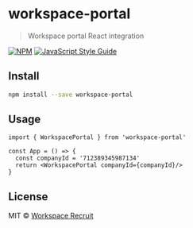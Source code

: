 # workspace-portal

> Workspace portal React integration

[![NPM](https://img.shields.io/npm/v/workspace-portal.svg)](https://www.npmjs.com/package/workspace-portal) [![JavaScript Style Guide](https://img.shields.io/badge/code_style-standard-brightgreen.svg)](https://standardjs.com)

## Install

```bash
npm install --save workspace-portal
```

## Usage

```tsx
import { WorkspacePortal } from 'workspace-portal'

const App = () => {
  const companyId = '712389345987134'
  return <WorkspacePortal companyId={companyId}/>
}
```

## License

MIT © [Workspace Recruit](https://github.com/roi-rekrytering/workspace-portal)
